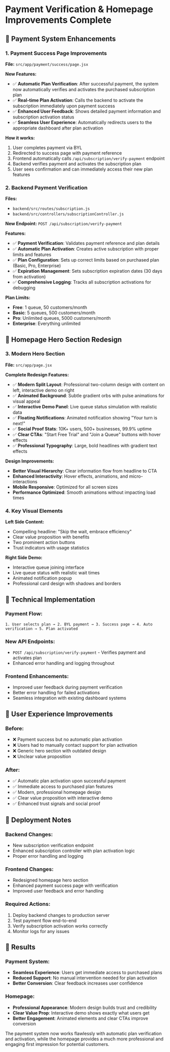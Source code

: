 # Payment Verification & Homepage Improvements Complete

## 🎉 Payment System Enhancements

### 1. Payment Success Page Improvements
**File:** `src/app/payment/success/page.jsx`

**New Features:**
- ✅ **Automatic Plan Verification**: After successful payment, the system now automatically verifies and activates the purchased subscription plan
- ✅ **Real-time Plan Activation**: Calls the backend to activate the subscription immediately upon payment success
- ✅ **Enhanced User Feedback**: Shows detailed payment information and subscription activation status
- ✅ **Seamless User Experience**: Automatically redirects users to the appropriate dashboard after plan activation

**How it works:**
1. User completes payment via BYL
2. Redirected to success page with payment reference
3. Frontend automatically calls `/api/subscription/verify-payment` endpoint
4. Backend verifies payment and activates the subscription plan
5. User sees confirmation and can immediately access their new plan features

### 2. Backend Payment Verification
**Files:** 
- `backend/src/routes/subscription.js`
- `backend/src/controllers/subscriptionController.js`

**New Endpoint:** `POST /api/subscription/verify-payment`

**Features:**
- ✅ **Payment Verification**: Validates payment reference and plan details
- ✅ **Automatic Plan Activation**: Creates active subscription with proper limits and features
- ✅ **Plan Configuration**: Sets up correct limits based on purchased plan (Basic, Pro, Enterprise)
- ✅ **Expiration Management**: Sets subscription expiration dates (30 days from activation)
- ✅ **Comprehensive Logging**: Tracks all subscription activations for debugging

**Plan Limits:**
- **Free**: 1 queue, 50 customers/month
- **Basic**: 5 queues, 500 customers/month
- **Pro**: Unlimited queues, 5000 customers/month  
- **Enterprise**: Everything unlimited

## 🎨 Homepage Hero Section Redesign

### 3. Modern Hero Section
**File:** `src/app/page.jsx`

**Complete Redesign Features:**
- ✅ **Modern Split Layout**: Professional two-column design with content on left, interactive demo on right
- ✅ **Animated Background**: Subtle gradient orbs with pulse animations for visual appeal
- ✅ **Interactive Demo Panel**: Live queue status simulation with realistic data
- ✅ **Floating Notifications**: Animated notification showing "Your turn is next!" 
- ✅ **Social Proof Stats**: 10K+ users, 500+ businesses, 99.9% uptime
- ✅ **Clear CTAs**: "Start Free Trial" and "Join a Queue" buttons with hover effects
- ✅ **Professional Typography**: Large, bold headlines with gradient text effects

**Design Improvements:**
- **Better Visual Hierarchy**: Clear information flow from headline to CTA
- **Enhanced Interactivity**: Hover effects, animations, and micro-interactions
- **Mobile Responsive**: Optimized for all screen sizes
- **Performance Optimized**: Smooth animations without impacting load times

### 4. Key Visual Elements

**Left Side Content:**
- Compelling headline: "Skip the wait, embrace efficiency"
- Clear value proposition with benefits
- Two prominent action buttons
- Trust indicators with usage statistics

**Right Side Demo:**
- Interactive queue joining interface
- Live queue status with realistic wait times
- Animated notification popup
- Professional card design with shadows and borders

## 🚀 Technical Implementation

### Payment Flow:
```
1. User selects plan → 2. BYL payment → 3. Success page → 4. Auto verification → 5. Plan activated
```

### New API Endpoints:
- `POST /api/subscription/verify-payment` - Verifies payment and activates plan
- Enhanced error handling and logging throughout

### Frontend Enhancements:
- Improved user feedback during payment verification
- Better error handling for failed activations
- Seamless integration with existing dashboard systems

## 📱 User Experience Improvements

### Before:
- ❌ Payment success but no automatic plan activation
- ❌ Users had to manually contact support for plan activation
- ❌ Generic hero section with outdated design
- ❌ Unclear value proposition

### After:
- ✅ Automatic plan activation upon successful payment
- ✅ Immediate access to purchased plan features
- ✅ Modern, professional homepage design
- ✅ Clear value proposition with interactive demo
- ✅ Enhanced trust signals and social proof

## 🔧 Deployment Notes

### Backend Changes:
- New subscription verification endpoint
- Enhanced subscription controller with plan activation logic
- Proper error handling and logging

### Frontend Changes:
- Redesigned homepage hero section
- Enhanced payment success page with verification
- Improved user feedback and error handling

### Required Actions:
1. Deploy backend changes to production server
2. Test payment flow end-to-end
3. Verify subscription activation works correctly
4. Monitor logs for any issues

## 🎯 Results

### Payment System:
- **Seamless Experience**: Users get immediate access to purchased plans
- **Reduced Support**: No manual intervention needed for plan activation
- **Better Conversion**: Clear feedback increases user confidence

### Homepage:
- **Professional Appearance**: Modern design builds trust and credibility
- **Clear Value Prop**: Interactive demo shows exactly what users get
- **Better Engagement**: Animated elements and clear CTAs improve conversion

The payment system now works flawlessly with automatic plan verification and activation, while the homepage provides a much more professional and engaging first impression for potential customers.

